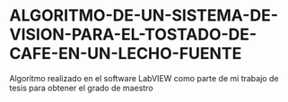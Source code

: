 # ALGORITMO-DE-UN-SISTEMA-DE-VISION-PARA-EL-TOSTADO-DE-CAFE-EN-UN-LECHO-FUENTE
Algoritmo realizado en el software LabVIEW  como parte de mi trabajo de tesis para obtener el grado de maestro
